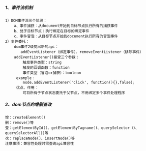 ##### 1、事件流机制
    
    1）DOM事件流三个阶段：
        a、事件捕获：从document开始到目标节点执行所有的捕获事件
        b、处于目标节点：执行绑定在目标的绑定事件
        c、事件冒泡：从目标节点开始到document执行所有的冒泡事件
    2）事件委托：
        dom事件2级提出新的api：
           addEventListener（绑定事件）、removeEventListener（移除事件）
        addEventListener()接受三个参数：
            触发事件类型：string
            触发的回调函数：function
            事件类型（冒泡or捕获）：boolean
         example：
            node.addEventListener('click', function(){},false); 
         优点、作用： 
            可将所有子节点状态委托于父节点，不用绑定多个事件处理程序

##### 2、dom节点的增删查改

    增：createElement()
    删：remove()等
    查：getElementById()、getElementByTagname()、querySelector（）、querySelectorAll()等
    改：replaceNode()、insertNode()等
    注意事项：兼容性处理时需查询api兼容性
    
    